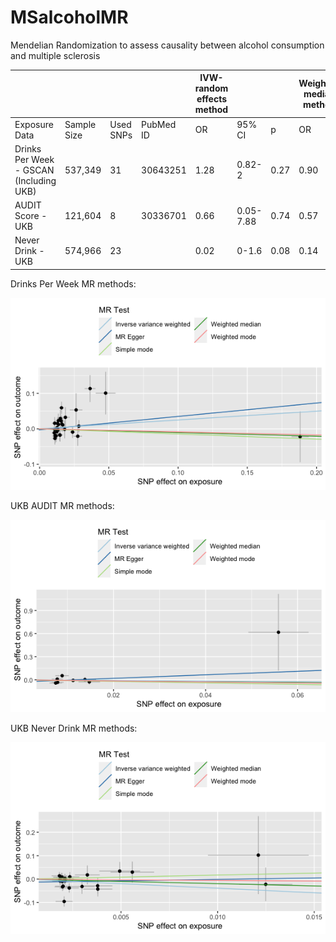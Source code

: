# MSalcoholMR
Mendelian Randomization to assess causality between alcohol consumption and multiple sclerosis

|                                         |             |           |           | IVW-random effects method |           |      | Weighted median method |           |      | MR-PRESSO |           |      |              |       |             |
|-----------------------------------------|-------------|-----------|-----------|---------------------------|-----------|------|------------------------|-----------|------|-----------|-----------|------|--------------|-------|-------------|
| Exposure Data                           | Sample Size | Used SNPs | PubMed ID | OR                        | 95% CI    | p    | OR                     | 95% CI    | p    | OR        | 95% CI    | p    | Cochrane's Q | P het | P intercept |
| Drinks Per Week - GSCAN (Including UKB) | 537,349     | 31        | 30643251  | 1.28                      | 0.82-2    | 0.27 | 0.90                   | 0.51-1.6  | 0.72 | 1.06      | 0.99-1.13 | 0.79 | 42.37        | 0.07  | 0.72        |
| AUDIT Score - UKB                       | 121,604     | 8         | 30336701  | 0.66                      | 0.05-7.88 | 0.74 | 0.57                   | 0.06-5.36 | 0.63 | 0.30      | 0.16-0.53 | 0.21 | 17.30        | 0.02  | 0.64        |
| Never Drink - UKB                       | 574,966     | 23        |           | 0.02                      | 0-1.6     | 0.08 | 0.14                   | 0-20.77   | 0.44 | 0.15      | 0.08-0.27 | 0.24 | 32.79        | 0.06  | 0.36        |

Drinks Per Week MR methods:


![](Plots/Drinks%20Per%20Week.png)

UKB AUDIT MR methods:


![](Plots/UKB%20AUDIT.png)


UKB Never Drink MR methods:


![](Plots/UKB%20Never%20Drink.png)
